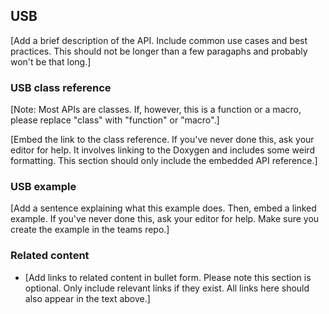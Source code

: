 ## USB

[Add a brief description of the API. Include common use cases and best practices. This should not be longer than a few paragaphs and probably won't be that long.]

### USB class reference

[Note: Most APIs are classes. If, however, this is a function or a macro, please replace "class" with "function" or "macro".]

[Embed the link to the class reference. If you've never done this, ask your editor for help. It involves linking to the Doxygen and includes some weird formatting. This section should only include the embedded API reference.]

### USB example

[Add a sentence explaining what this example does. Then, embed a linked example. If you've never done this, ask your editor for help. Make sure you create the example in the teams repo.]

### Related content

- [Add links to related content in bullet form. Please note this section is optional. Only include relevant links if they exist. All links here should also appear in the text above.]
